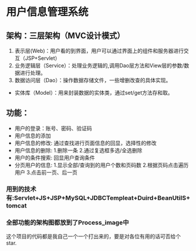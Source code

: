﻿# 用户信息管理系统  
## 架构：三层架构（MVC设计模式）  
  1. 表示层(Web)：用户看的到界面，用户可以通过界面上的组件和服务器进行交互（JSP+Servlet）
  2. 业务逻辑层（Service）：处理业务逻辑的,调用Dao层方法和View层的参数/数据进行处理。
  3. 数据访问层（Dao）：操作数据存储文件，一些增删改查的具体实现。
  *  实体库（Model）：用来封装数据的实体类，通过set/get方法存和取。  
  
## 功能：
  * 用户的登录：账号、密码、验证码
  * 用户信息的添加
  * 用户信息的修改: 通过查找进行页面信息的回显，选择性的修改
  * 用户信息的删除: 1.删除一条 2.通过复选框多选/全选删除
  * 用户的条件搜索: 回显用户查询条件 
  * 分页用户的信息: 1.显示全部/查询到的用户个数和页码数 2.根据页码点击遍历用户 3.点击前一页、后一页  
    
### 用到的技术有:Servlet+JS+JSP+MySQL+JDBCTempleat+Duird+BeanUtilS+tomcat

### 全部功能的架构图都放到了Process_image中  
这个项目的代码都是我自己一个一个打出来的，要是对各位有用的话可否给个star. 
